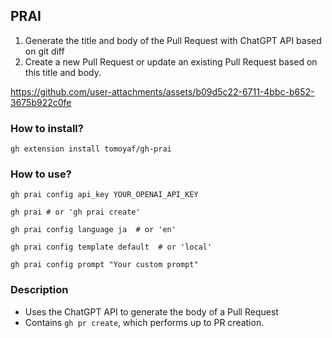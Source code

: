 ## PRAI
1. Generate the title and body of the Pull Request with ChatGPT API based on git diff
2. Create a new Pull Request or update an existing Pull Request based on this title and body.



https://github.com/user-attachments/assets/b09d5c22-6711-4bbc-b652-3675b922c0fe



### How to install?

```shell
gh extension install tomoyaf/gh-prai
```

### How to use?

```shell
gh prai config api_key YOUR_OPENAI_API_KEY
```

```shell
gh prai # or 'gh prai create'
```

```shell
gh prai config language ja  # or 'en'
```
```shell
gh prai config template default  # or 'local'
```
```shell
gh prai config prompt "Your custom prompt"
```

### Description

- Uses the ChatGPT API to generate the body of a Pull Request
- Contains `gh pr create`, which performs up to PR creation.
